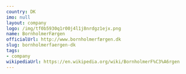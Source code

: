 ```yaml
---
country: DK
imo: null
layout: company
logo: /img/tf0b5930q1r00j4l1j8nrdgz1ejx.png
name: BornholmerFærgen
officialUrl: http://www.bornholmerfærgen.dk
slug: bornholmerfaergen-dk
tags:
- company
wikipediaUrl: https://en.wikipedia.org/wiki/BornholmerF%C3%A6rgen
---
```

